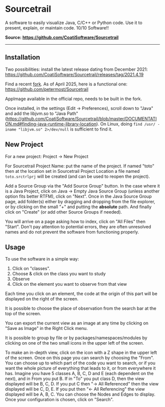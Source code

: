 # Sourcetrail
A software to easily visualize Java, C/C++ or Python code. Use it to present, explain, or maintain code.
10/10 Software!!

**Source: https://github.com/CoatiSoftware/Sourcetrail**

---

## Installation

Two possibilities: install the latest release dating from December 2021: https://github.com/CoatiSoftware/Sourcetrail/releases/tag/2021.4.19

Find a recent [fork](https://github.com/CoatiSoftware/Sourcetrail/forks). As of April 2025, here is a functional one: https://github.com/petermost/Sourcetrail

AppImage available in the official repo, needs to be built in the fork.

Once installed, in the settings (Edit -> Preferences), scroll down to "Java" and add the libjvm.so to "Java Path" (https://github.com/CoatiSoftware/Sourcetrail/blob/master/DOCUMENTATION.md#finding-java-runtime-library-location). On Linux, doing `find /usr/ -iname "libjvm.so" 2>/dev/null` is sufficient to find it.

## New Project
For a new project: Project -> New Project

For Sourcetrail Project Name: put the name of the project. If named "toto" then at the location set in Sourcetrail Project Location a file named `toto.srctrlprj` will be created (and can be used to reopen the project).

Add a Source Group via the "Add Source Group" button. In the case where it is a Java Project, click on Java -> Empty Java Source Group (unless another option fits better RTFM), click on "Next". Once in the Java Source Group page, add folder(s) either by dragging and dropping from the file explorer, or by clicking on the small "+" and putting the **absolute** path. And finally click on "Create" (or add other Source Groups if needed).

You will arrive on a page asking how to index, click on "All Files" then "Start". Don't pay attention to potential errors, they are often unresolved names and do not prevent the software from functioning properly.

## Usage
To use the software in a simple way:
1. Click on "classes".
2. Choose & click on the class you want to study
3. Observe
4. Click on the element you want to observe from that view

Each time you click on an element, the code at the origin of this part will be displayed on the right of the screen.

It is possible to choose the place of observation from the search bar at the top of the screen.

You can export the current view as an image at any time by clicking on "Save as Image" in the Right Click menu.

It is possible to group by file or by packages/namespaces/modules by clicking on one of the two small icons in the upper left of the screen.

To make an in-depth view, click on the icon with a Z shape in the upper left of the screen. Once on this page you can search by choosing the "From". You can choose up to which part of the code you want to search, or if you want the whole picture of everything that leads to it, or from everywhere it has. Imagine you have 5 classes A, B, C, D and E (each dependent on the next), and in From you put B. If in "To" you put class D, then the view displayed will be B, C, D. If you put C then "-> All Referenced" then the view displayed will be C, D, E. If you put then "<- All Referencing" the view displayed will be A, B, C. You can choose the Nodes and Edges to display. Once your configuration is chosen, click on "Search".
